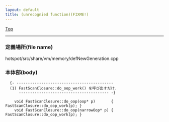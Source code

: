 ```yaml
---
layout: default
title: (unrecognied function)(FIXME!)
---
```

[Top](../index.html)

--- 
### 定義場所(file name)
hotspot/src/share/vm/memory/defNewGeneration.cpp


### 本体部(body)
```
  {- -------------------------------------------
  (1) FastScanClosure::do_oop_work() を呼び出すだけ.
      ---------------------------------------- -}

	void FastScanClosure::do_oop(oop* p)       { FastScanClosure::do_oop_work(p); }
	void FastScanClosure::do_oop(narrowOop* p) { FastScanClosure::do_oop_work(p); }
	
```


